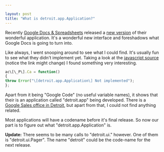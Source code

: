 ```yaml
---

layout: post
title: "What is detroit.app.Application?"
---
```


Recently [Google Docs & Spreadsheets](http://docs.google.com) released a [new version](http://google-d-s.blogspot.com/2007/06/entirely-new-way-to-stay-organized.html) of their wonderful application. It's a wonderful new interface and foreshadows what Google Docs is going to turn into.

Like always, I went snooping around to see what I could find. It's usually fun to see what they didn't implement yet. Taking a look at the [javascript source](http://docs.google.com/doclist/client/js/434292853-doclist_local.js) (notice the link might change) I found something very interesting.

```javascript
ac\[\_P\].Ca = function()
{
throw Error("\[detroit.app.Application\] Not implemented");
};
```

Apart from it being "Google Code" (no useful variable names), it shows that their is an application called "detroit.app" being developed. There is a [Google Sales office in Detroit](http://maps.google.com/maps?q=2000+Town+Center,+Suite+1900,+Southfield,+MI+\(Google+Detroit\)), but apart from that, I could not find anything related.

Most applications will have a codename before it's final release. So now our part is to figure out what "detroit.app.Application" is.

**Update:** There seems to be many calls to "detroit.ui." however. One of them is "detroit.ui.Pager". The name "detroit" could be the code-name for the next release.
